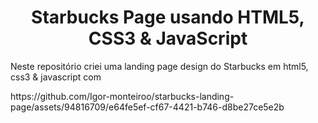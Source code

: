 <h1 align="center">Starbucks Page usando HTML5, CSS3 & JavaScript</h1>

<p>Neste repositório criei uma landing page design do Starbucks em html5, css3 & javascript com </p>
https://github.com/Igor-monteiroo/starbucks-landing-page/assets/94816709/e64fe5ef-cf67-4421-b746-d8be27ce5e2b


